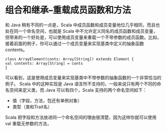 # 组合和继承–重载成员函数和方法 #
和 Java 稍有不同的一点是，Scala 中成员函数和成员变量地位几乎相同，而且也处在同一个命名空间，也就是 Scala 中不允许定义同名的成员函数和成员变量，但带来的一个好处是，可以使用成员变量来重载一个不带参数的成员函数。比如，接着前面的例子，你可以通过一个成员变量来实现基类中定义的抽象函数 contents。

```
class ArrayElement(conts: Array[String]) extends Element {
val contents: Array[String] = conts
}
```

可以看到，这是使用成员变量来实现基类中不带参数的抽象函数的一个非常恰当的例子。 Scala 中的这种实现是 Java 语言所不支持的，一般来说只有两个不同的命名空间来定义类，而 Java 可以有四个，Scala 支持的两个命名空间如下：


- 值（字段，方法，包还有单例对象）
- 类型（类和Trait名）

Scala 把字段和方法放进同一个命名空间的理由很清楚，因为这样你就可以使用 val 重载无参数的方法，
